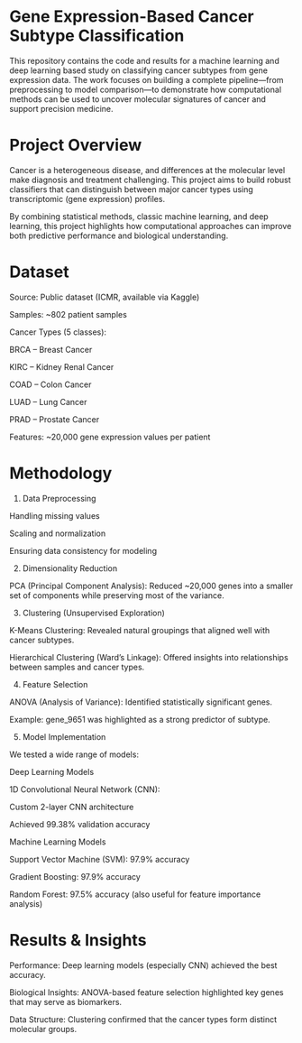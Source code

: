 # Gene Expression-Based Cancer Subtype Classification

This repository contains the code and results for a machine learning and deep learning based study on classifying cancer subtypes from gene expression data. The work focuses on building a complete pipeline—from preprocessing to model comparison—to demonstrate how computational methods can be used to uncover molecular signatures of cancer and support precision medicine.

# Project Overview

Cancer is a heterogeneous disease, and differences at the molecular level make diagnosis and treatment challenging. This project aims to build robust classifiers that can distinguish between major cancer types using transcriptomic (gene expression) profiles.

By combining statistical methods, classic machine learning, and deep learning, this project highlights how computational approaches can improve both predictive performance and biological understanding.

# Dataset

Source: Public dataset (ICMR, available via Kaggle)

Samples: ~802 patient samples

Cancer Types (5 classes):

BRCA – Breast Cancer

KIRC – Kidney Renal Cancer

COAD – Colon Cancer

LUAD – Lung Cancer

PRAD – Prostate Cancer

Features: ~20,000 gene expression values per patient

# Methodology
1. Data Preprocessing

Handling missing values

Scaling and normalization

Ensuring data consistency for modeling

2. Dimensionality Reduction

PCA (Principal Component Analysis): Reduced ~20,000 genes into a smaller set of components while preserving most of the variance.

3. Clustering (Unsupervised Exploration)

K-Means Clustering: Revealed natural groupings that aligned well with cancer subtypes.

Hierarchical Clustering (Ward’s Linkage): Offered insights into relationships between samples and cancer types.

4. Feature Selection

ANOVA (Analysis of Variance): Identified statistically significant genes.

Example: gene_9651 was highlighted as a strong predictor of subtype.

5. Model Implementation

We tested a wide range of models:

Deep Learning Models

1D Convolutional Neural Network (CNN):

Custom 2-layer CNN architecture

Achieved 99.38% validation accuracy

Machine Learning Models

Support Vector Machine (SVM): 97.9% accuracy

Gradient Boosting: 97.9% accuracy

Random Forest: 97.5% accuracy (also useful for feature importance analysis)

# Results & Insights

Performance: Deep learning models (especially CNN) achieved the best accuracy.

Biological Insights: ANOVA-based feature selection highlighted key genes that may serve as biomarkers.

Data Structure: Clustering confirmed that the cancer types form distinct molecular groups.
